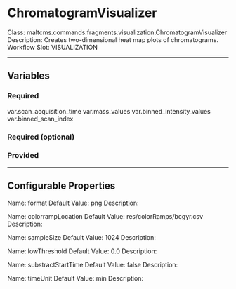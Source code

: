 <h1>ChromatogramVisualizer</h1>
Class: maltcms.commands.fragments.visualization.ChromatogramVisualizer
Description: Creates two-dimensional heat map plots of chromatograms.
Workflow Slot: VISUALIZATION

---

<h2>Variables</h2>
<h3>Required</h3>
var.scan_acquisition_time
var.mass_values
var.binned_intensity_values
var.binned_scan_index

<h3>Required (optional)</h3>

<h3>Provided</h3>


---

<h2>Configurable Properties</h2>
Name: format
Default Value: png
Description: 

Name: colorrampLocation
Default Value: res/colorRamps/bcgyr.csv
Description: 

Name: sampleSize
Default Value: 1024
Description: 

Name: lowThreshold
Default Value: 0.0
Description: 

Name: substractStartTime
Default Value: false
Description: 

Name: timeUnit
Default Value: min
Description: 



